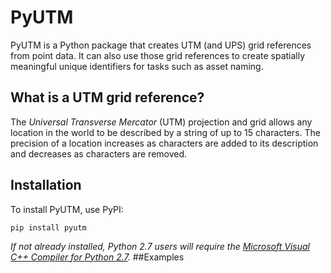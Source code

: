 # PyUTM
PyUTM is a Python package that creates UTM (and UPS) grid references from point data.
It can also use those grid references to create spatially meaningful unique identifiers for tasks such as asset naming.
## What is a UTM grid reference?
The *Universal Transverse Mercator* (UTM) projection and grid allows any location in the world to be described by a
string of up to 15 characters. The precision of a location increases as characters are added to its description and
decreases as characters are removed. 

## Installation
To install PyUTM, use PyPI:
```
pip install pyutm
```
*If not already installed, Python 2.7 users will require the [Microsoft Visual C++ Compiler for Python 2.7](https://www.microsoft.com/en-us/download/details.aspx?id=44266).*
##Examples
